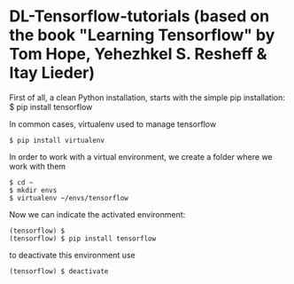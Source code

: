 # DL-Tensorflow-tutorials (based on the book "Learning Tensorflow" by Tom Hope, Yehezhkel S. Resheff & Itay Lieder)

First of all, a clean Python installation, starts with the simple pip installation: 
 $ pip install tensorflow

In common cases, virtualenv used to manage tensorflow
``` 
$ pip install virtualenv
```
In order to work with a virtual environment, we create a folder where we work with them
```
$ cd ~
$ mkdir envs
$ virtualenv ~/envs/tensorflow
```
Now we can indicate the activated environment:
```
(tensorflow) $
(tensorflow) $ pip install tensorflow
```
to deactivate this environment use
```
(tensorflow) $ deactivate
```
